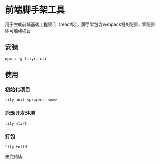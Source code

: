 # 前端脚手架工具
用于生成前端基础工程项目（react版），脚手架包含webpack相关配置，零配置即可启动项目
## 安装
```shell
npm i -g lilyrc-cli
```

## 使用
### 初始化项目
```shell
lily init <project-name>
```
### 启动开发环境
```shell
lily start
```
### 打包
```shell
lily build
```

未完待续...